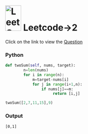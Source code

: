 # <img src="https://leetcode.com/_next/static/images/logo-ff2b712834cf26bf50a5de58ee27bcef.png" alt="LeetCode Logo" width="50" height="80"> Leetcode->2

Click on the link to view the [Question]([https://leetcode.com/problems/running-sum-of-1d-array/description/](https://leetcode.com/problems/two-sum/description/))


### Python
```python
def twoSum(self, nums, target):
        n=len(nums)
        for i in range(n):
            m=target-nums[i]
            for j in range(i+1,n):
                if nums[j]==m:
                     return [i,j]

twoSum([2,7,11,15],9)
```
### Output
```
[0,1]
```
